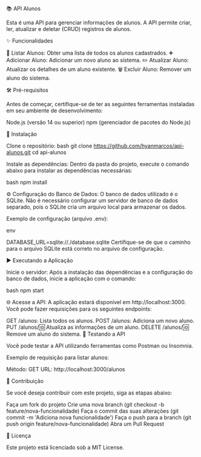 📚 API Alunos

Esta é uma API para gerenciar informações de alunos. A API permite criar, ler, atualizar e deletar (CRUD) registros de alunos.

✨ Funcionalidades

📄 Listar Alunos: Obter uma lista de todos os alunos cadastrados.
➕ Adicionar Aluno: Adicionar um novo aluno ao sistema.
✏️ Atualizar Aluno: Atualizar os detalhes de um aluno existente.
🗑️ Excluir Aluno: Remover um aluno do sistema.


🛠️ Pré-requisitos

Antes de começar, certifique-se de ter as seguintes ferramentas instaladas em seu ambiente de desenvolvimento:

Node.js (versão 14 ou superior)
npm (gerenciador de pacotes do Node.js)


🚀 Instalação

Clone o repositório:
bash
git clone https://github.com/hyanmarcos/api-alunos.git
cd api-alunos


Instale as dependências:
Dentro da pasta do projeto, execute o comando abaixo para instalar as dependências necessárias:

bash
npm install


⚙️ Configuração do Banco de Dados:
O banco de dados utilizado é o SQLite. Não é necessário configurar um servidor de banco de dados separado, pois o SQLite cria um arquivo local para armazenar os dados.

Exemplo de configuração (arquivo .env):

env

DATABASE_URL=sqlite://./database.sqlite
Certifique-se de que o caminho para o arquivo SQLite está correto no arquivo de configuração.

▶️ Executando a Aplicação

Inicie o servidor:
Após a instalação das dependências e a configuração do banco de dados, inicie a aplicação com o comando:

bash
npm start


🌐 Acesse a API:
A aplicação estará disponível em http://localhost:3000. Você pode fazer requisições para os seguintes endpoints:

GET /alunos: Lista todos os alunos.
POST /alunos: Adiciona um novo aluno.
PUT /alunos/:id: Atualiza as informações de um aluno.
DELETE /alunos/:id: Remove um aluno do sistema.
🧪 Testando a API

Você pode testar a API utilizando ferramentas como Postman ou Insomnia.

Exemplo de requisição para listar alunos:

Método: GET
URL: http://localhost:3000/alunos


🤝 Contribuição

Se você deseja contribuir com este projeto, siga as etapas abaixo:

Faça um fork do projeto
Crie uma nova branch (git checkout -b feature/nova-funcionalidade)
Faça o commit das suas alterações (git commit -m 'Adiciona nova funcionalidade')
Faça o push para a branch (git push origin feature/nova-funcionalidade)
Abra um Pull Request


📝 Licença

Este projeto está licenciado sob a MIT License.